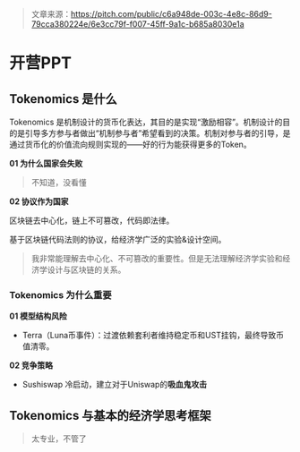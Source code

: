 > 文章来源：https://pitch.com/public/c6a948de-003c-4e8c-86d9-79cca380224e/6e3cc79f-f007-45ff-9a1c-b685a8030e1a

# 开营PPT

## Tokenomics 是什么

Tokenomics 是机制设计的货币化表达，其目的是实现“激励相容”。机制设计的目的是引导多方参与者做出“机制参与者”希望看到的决策。机制对参与者的引导，是通过货币化的价值流向规则实现的——好的行为能获得更多的Token。

**01 为什么国家会失败**

> 不知道，没看懂

**02 协议作为国家**

区块链去中心化，链上不可篡改，代码即法律。

基于区块链代码法则的协议，给经济学广泛的实验&设计空间。

> 我非常能理解去中心化、不可篡改的重要性。但是无法理解经济学实验和经济学设计与区块链的关系。



### Tokenomics 为什么重要

**01 模型结构风险**

- Terra（Luna币事件）：过渡依赖套利者维持稳定币和UST挂钩，最终导致币值清零。



**02 竞争策略**

- Sushiswap 冷启动，建立对于Uniswap的**吸血鬼攻击**



## Tokenomics 与基本的经济学思考框架

> 太专业，不管了